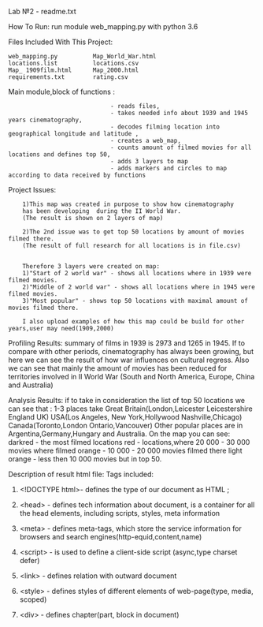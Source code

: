 Lab №2 - readme.txt

How To Run:
    run module web_mapping.py with python 3.6

Files Included With This Project:
    
    web_mapping.py          Map_World_War.html
    locations.list          locations.csv
    Map_ 1909film.html      Map_2000.html
    requirements.txt        rating.csv


Main module,block of functions : 

                                 - reads files, 
                                 - takes needed info about 1939 and 1945 years cinematography,
                                 - decodes filming location into geographical longitude and latitude , 
                                 - creates a web_map,
                                 - counts amount of filmed movies for all locations and defines top 50,
                                 - adds 3 layers to map
                                 - adds markers and circles to map according to data received by functions

                    

Project Issues:
        
        1)This map was created in purpose to show how cinematography
        has been developing  during the II World War.
        (The result is shown on 2 layers of map)   
        
        2)The 2nd issue was to get top 50 locations by amount of movies filmed there.
        (The result of full research for all locations is in file.csv)

        
        Therefore 3 layers were created on map:        
        1)"Start of 2 world war" - shows all locations where in 1939 were filmed movies.
        2)"Middle of 2 world war" - shows all locations where in 1945 were filmed movies.
        3)"Most popular" - shows top 50 locations with maximal amount of movies filmed there.

        I also upload examples of how this map could be build for other years,user may need(1909,2000)

Profiling Results:  summary of films in 1939 is 2973 and 1265 in 1945.
    If to compare with other periods, cinematography has always been growing, but here we can see the result of
    how war influences on cultural regress.
    Also we can see that mainly the amount of movies has been reduced for territories involved in II World War
    (South and North America, Europe, China and Australia)


Analysis Results: if to take in consideration the list of top 50 locations we can see that :
                  1-3 places take Great Britain(London,Leicester Leicestershire England UK)
                                  USA(Los Angeles, New York,Hollywood Nashville,Chicago)
                                  Canada(Toronto,London Ontario,Vancouver)
                  Other popular places are in Argentina,Germany,Hungary and Australia.
                  On the map you can see:
                  darkred - the most filmed locations
                  red - locations,where 20 000 - 30 000 movies where filmed
                  orange - 10 000 - 20 000 movies filmed there
                  light orange - less then 10 000 movies but in top 50.

Description of result html file:
 Tags included:
 1) \<!DOCTYPE html>- defines the type of our document as HTML ;

 2) \<head> - defines tech information about document, is a container for all the head elements,
             including scripts, styles, meta information
 3) \<meta> - defines meta-tags, which  store the service information for browsers and search engines(http-equid,content,name)

 4) \<script> - is used to define a client-side script (async,type charset defer)

 5) \<link> - defines relation with outward document

 6) \<style> - defines styles of different elements of web-page(type, media, scoped)

 7) \<div> - defines chapter(part, block in document)
